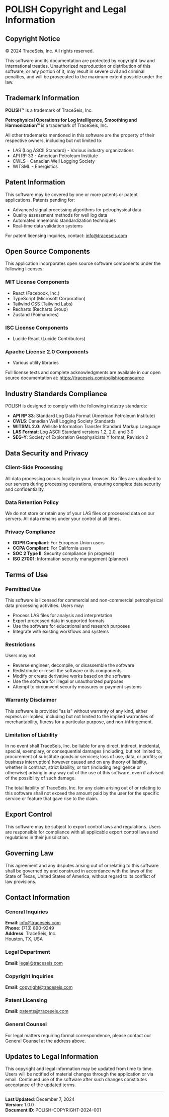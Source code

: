 # POLISH Copyright and Legal Information

## Copyright Notice

© 2024 TraceSeis, Inc. All rights reserved.

This software and its documentation are protected by copyright law and international treaties. Unauthorized reproduction or distribution of this software, or any portion of it, may result in severe civil and criminal penalties, and will be prosecuted to the maximum extent possible under the law.

## Trademark Information

**POLISH™** is a trademark of TraceSeis, Inc.

**Petrophysical Operations for Log Intelligence, Smoothing and Harmonization™** is a trademark of TraceSeis, Inc.

All other trademarks mentioned in this software are the property of their respective owners, including but not limited to:
- LAS (Log ASCII Standard) - Various industry organizations
- API RP 33 - American Petroleum Institute
- CWLS - Canadian Well Logging Society
- WITSML - Energistics

## Patent Information

This software may be covered by one or more patents or patent applications. Patents pending for:
- Advanced signal processing algorithms for petrophysical data
- Quality assessment methods for well log data
- Automated mnemonic standardization techniques
- Real-time data validation systems

For patent licensing inquiries, contact: info@traceseis.com

## Open Source Components

This application incorporates open source software components under the following licenses:

### MIT License Components
- React (Facebook, Inc.)
- TypeScript (Microsoft Corporation)
- Tailwind CSS (Tailwind Labs)
- Recharts (Recharts Group)
- Zustand (Poimandres)

### ISC License Components
- Lucide React (Lucide Contributors)

### Apache License 2.0 Components
- Various utility libraries

Full license texts and complete acknowledgments are available in our open source documentation at: https://traceseis.com/polish/opensource

## Industry Standards Compliance

POLISH is designed to comply with the following industry standards:

- **API RP 33**: Standard Log Data Format (American Petroleum Institute)
- **CWLS**: Canadian Well Logging Society Standards
- **WITSML 2.0**: Wellsite Information Transfer Standard Markup Language
- **LAS Format**: Log ASCII Standard versions 1.2, 2.0, and 3.0
- **SEG-Y**: Society of Exploration Geophysicists Y format, Revision 2

## Data Security and Privacy

### Client-Side Processing
All data processing occurs locally in your browser. No files are uploaded to our servers during processing operations, ensuring complete data security and confidentiality.

### Data Retention Policy
We do not store or retain any of your LAS files or processed data on our servers. All data remains under your control at all times.

### Privacy Compliance
- **GDPR Compliant**: For European Union users
- **CCPA Compliant**: For California users
- **SOC 2 Type II**: Security compliance (in progress)
- **ISO 27001**: Information security management (planned)

## Terms of Use

### Permitted Use
This software is licensed for commercial and non-commercial petrophysical data processing activities. Users may:
- Process LAS files for analysis and interpretation
- Export processed data in supported formats
- Use the software for educational and research purposes
- Integrate with existing workflows and systems

### Restrictions
Users may not:
- Reverse engineer, decompile, or disassemble the software
- Redistribute or resell the software or its components
- Modify or create derivative works based on the software
- Use the software for illegal or unauthorized purposes
- Attempt to circumvent security measures or payment systems

### Warranty Disclaimer
This software is provided "as is" without warranty of any kind, either express or implied, including but not limited to the implied warranties of merchantability, fitness for a particular purpose, and non-infringement.

### Limitation of Liability
In no event shall TraceSeis, Inc. be liable for any direct, indirect, incidental, special, exemplary, or consequential damages (including, but not limited to, procurement of substitute goods or services; loss of use, data, or profits; or business interruption) however caused and on any theory of liability, whether in contract, strict liability, or tort (including negligence or otherwise) arising in any way out of the use of this software, even if advised of the possibility of such damage.

The total liability of TraceSeis, Inc. for any claim arising out of or relating to this software shall not exceed the amount paid by the user for the specific service or feature that gave rise to the claim.

## Export Control

This software may be subject to export control laws and regulations. Users are responsible for compliance with all applicable export control laws and regulations in their jurisdiction.

## Governing Law

This agreement and any disputes arising out of or relating to this software shall be governed by and construed in accordance with the laws of the State of Texas, United States of America, without regard to its conflict of law provisions.

## Contact Information

### General Inquiries
**Email**: info@traceseis.com  
**Phone**: (713) 890-9249  
**Address**: TraceSeis, Inc.  
Houston, TX, USA

### Legal Department
**Email**: legal@traceseis.com

### Copyright Inquiries
**Email**: copyright@traceseis.com

### Patent Licensing
**Email**: patents@traceseis.com

### General Counsel
For legal matters requiring formal correspondence, please contact our General Counsel at the address above.

## Updates to Legal Information

This copyright and legal information may be updated from time to time. Users will be notified of material changes through the application or via email. Continued use of the software after such changes constitutes acceptance of the updated terms.

---

**Last Updated**: December 7, 2024  
**Version**: 1.0.0  
**Document ID**: POLISH-COPYRIGHT-2024-001